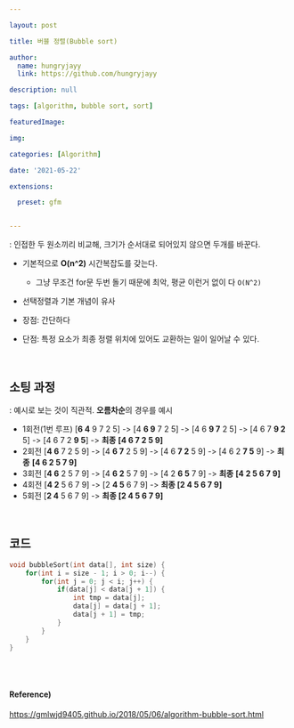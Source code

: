 ```yaml
---

layout: post

title: 버블 정렬(Bubble sort)

author: 
  name: hungryjayy
  link: https://github.com/hungryjayy

description: null

tags: [algorithm, bubble sort, sort]

featuredImage: 

img: 

categories: [Algorithm]

date: '2021-05-22'

extensions:

  preset: gfm


---
```


: 인접한 두 원소끼리 비교해, 크기가 순서대로 되어있지 않으면 두개를 바꾼다.

* 기본적으로 **O(n^2)** 시간복잡도를 갖는다.

  * 그냥 무조건 for문 두번 돌기 때문에 최악, 평균 이런거 없이 다 `O(N^2)`

* 선택정렬과 기본 개념이 유사

* 장점: 간단하다

* 단점: 특정 요소가 최종 정렬 위치에 있어도 교환하는 일이 일어날 수 있다.


<br>

## 소팅 과정

: 예시로 보는 것이 직관적. **오름차순**의 경우를 예시

* 1회전(1번 루프) [**6 4** 9 7 2 5] -> [4 **6 9** 7 2 5] -> [4 6 **9 7** 2 5] -> [4 6 7 **9 2** 5] -> [4 6 7 2 **9 5**]  -> **최종** **[4 6 7 2 5 9]**
* 2회전 [**4 6** 7 2 5 9] -> [4 **6 7** 2 5 9] -> [4 6 **7 2** 5 9] -> [4 6 2 **7 5** 9] -> **최종** **[4 6 2 5 7 9]**
* 3회전 [**4 6** 2 5 7 9] -> [4 **6 2** 5 7 9] -> [4 2 **6 5** 7 9] -> **최종** **[4 2 5 6 7 9]**
* 4회전 [**4 2** 5 6 7 9] -> [2 **4 5** 6 7 9] -> **최종 [2 4 5 6 7 9]**
* 5회전 [**2 4** 5 6 7 9] -> **최종 [2 4 5 6 7 9]** 

<br>

## 코드

```c++
void bubbleSort(int data[], int size) {
    for(int i = size - 1; i > 0; i--) {
        for(int j = 0; j < i; j++) {
            if(data[j] < data[j + 1]) {
                int tmp = data[j];
                data[j] = data[j + 1];
                data[j + 1] = tmp;
            }
        }
    }
}
```

<br><br>

#### Reference)

https://gmlwjd9405.github.io/2018/05/06/algorithm-bubble-sort.html
